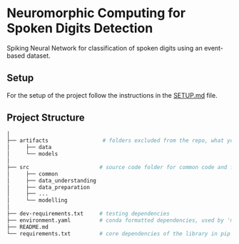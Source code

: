 # Neuromorphic Computing for Spoken Digits Detection

Spiking Neural Network for classification of spoken digits using an event-based dataset.

## Setup

For the setup of the project follow the instructions in the [SETUP.md](docs/SETUP.md) file.

## Project Structure

```bash
│
├── artifacts                 # folders excluded from the repo, what you store here it won't be store in the repo
│     ├── data
│     └── models
│
├── src                      # source code folder for common code and for CRISP-DM steps
│     ├── common
│     ├── data_understanding
│     ├── data_preparation
│     ├── ...               
│     └── modelling
│
├── dev-requirements.txt     # testing dependencies
├── environment.yaml         # conda formatted dependencies, used by 'make init' to create the virtualenv
├── README.md                
└── requirements.txt         # core dependencies of the library in pip format
```
